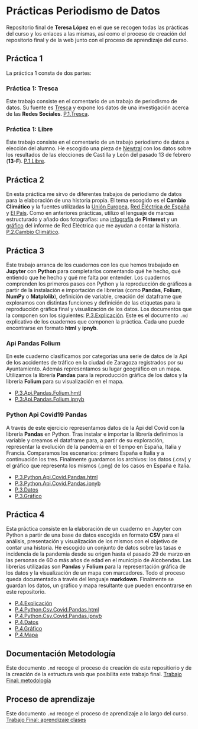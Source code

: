 # Prácticas Periodismo de Datos
Repositorio final de **Teresa López** en el que se recogen todas las prácticas del curso y los enlaces a las mismas, así como el proceso de creación del repositorio final y de la web junto con el proceso de aprendizaje del curso. 

## Práctica 1
La práctica 1 consta de dos partes:

### Práctica 1: Tresca
Este trabajo consiste en el comentario de un trabajo de periodismo de datos. Su fuente es [Tresca](https://trescaproject.eu/2021/10/07/are-social-media-harmful-yes-say-most-europeans-but-its-complicated/) y expone los datos de una investigación acerca de las **Redes Sociales**.
[P.1.Tresca](practica-1-tresca.md).

### Práctica 1: Libre
Este trabajo consiste en el comentario de un trabajo periodismo de datos a elección del alumno. He escogido una pieza de [Newtral](https://www.newtral.es/pp-vox-resultados-elecciones-castilla-leon/20220214/) con los datos sobre los resultados de las elecciones de Castilla y León del pasado 13 de febrero (**13-F**).
[P.1.Libre](practica-1-libre.md).

## Práctica 2
En esta práctica me sirvo de diferentes trabajos de periodismo de datos para la elaboración de una historia propia. El tema escogido es el **Cambio Climático** y la fuentes utilizadas la [Unión Europea](https://op.europa.eu/en/publication-detail/-/publication/b9a25ba4-9ef6-11ea-9d2d-01aa75ed71a1/language-), [Red Eléctrica de España](https://www.ree.es/es/datos/publicaciones/informe-anual-sistema/avance-del-informe-del-sistema-electrico-espanol-2020) y [El País](https://elpais.com/clima-y-medio-ambiente/cambio-climatico/2021-11-07/como-sera-2060-el-mapa-con-nuestros-posibles-futuros-climaticos.html). Como en anteriores prácticas, utilizo el lenguaje de marcas estructurado y añado dos fotografías: una [infografía](https://i.pinimg.com/originals/39/a1/1d/39a11ddcc1817b1fbeffbf2ef7819b5e.jpg) de **Pinterest** y un [gráfico](https://www.energias-renovables.com/ficheroenergias/fotos/agenda/original/c/coberturadelademanda2020.jpg) del informe de Red Eléctrica que me ayudan a contar la historia.
[P.2.Cambio Climático](practica-2.md).

## Práctica 3
Este trabajo arranca de los cuadernos con los que hemos trabajado en **Jupyter** con **Python** para completarlos comentando qué he hecho, qué entiendo que he hecho y qué me falta por entender. Los cuadernos comprenden los primeros pasos con Python y la reproducción de gráficos a partir de la instalación e importación de librerías (como **Pandas**, **Folium**, **NumPy** o **Matplolib**), definición de variable, creación del dataframe que exploramos con distintas funciones y definición de las etiquetas para la reproducción gráfica final y visualización de los datos. Los documentos que la componen son los siguientes:
[P.3.Explicación](practica-3.md).
Este es el documento `.md` explicativo de los cuadernos que componen la práctica. Cada uno puede encontrarse en formato **html** y **ipnyb**.

### Api Pandas Folium 
En este cuaderno clasificamos por categorías una serie de datos de la Api de los accidentes de tráfico en la ciudad de Zaragoza registrados por su Ayuntamiento. Además representamos su lugar geográfico en un mapa. Utilizamos la librería **Pandas** para la reproducción gráfica de los datos y la librería **Folium** para su visualización en el mapa.
- [P.3.Api.Pandas.Folium.hmtl](api-pandas-folium.html)
- [P.3:Api.Pandas.Folium.ipnyb](api-pandas-folium.ipynb)

### Python Api Covid19 Pandas
A través de este ejercicio representamos datos de la Api del Covid con la librería **Pandas** en Python. Tras instalar e importar la librería definimos la variable y creamos el dataframe para, a partir de su exploración, representar la evolución de la pandemia en el tiempo en España, Italia y Francia. Comparamos los escenarios: primero España e Italia y a continuación los tres. Finalmente guardamos los archivos: los datos (.csv) y el gráfico que representa los mismos (.png) de los casos en España e Italia. 
- [P.3.Python.Api.Covid.Pandas.html](python-api-covid19-pandas.html)
- [P.3.Python.Api.Covid.Pandas.ipnyb](python-api-covid19-pandas.ipynb)
- [P.3.Datos](esvsit.csv)
- [P.3.Gráfico](esvsitvsmx.png)

## Práctica 4
Esta práctica consiste en la elaboración de un cuaderno en Jupyter con Python a partir de una base de datos escogida en formato **CSV** para el análisis, presentación y visualización de los mismos con el objetivo de contar una historia. He escogido un conjunto de datos sobre las tasas e incidencia de la pandemia desde su origen hasta el pasado 29 de marzo en las personas de 60 o más años de edad en el municipio de Alcobendas. Las librerías utilizadas son **Pandas** y **Folium** para la representación gráfica de los datos y la visualización de un mapa con marcadores. Todo el proceso queda documentado a través del lenguaje **markdown**. Finalmente se guardan los datos, un gráfico y mapa resultante que pueden encontrarse en este repositorio. 
- [P.4.Explicación](practica-4.md)
- [P.4.Python.Csv.Covid.Pandas.html](python-csv-covid19-pandas-.html)
- [P.4.Python.Csv.Covid.Pandas.ipnyb](python-prueba.ipynb)
- [P.4.Datos](practica-4.csv)
- [P.4.Gráfico](practica-4-grafico.png)
- [P.4.Mapa](practica-4-mapa.html)

## Documentación Metodología
Este documento `.md` recoge el proceso de creación de este repositiorio y de la creación de la estructura web que posibilita este trabajo final.
[Trabajo Final: metodología](metodologia.md)

## Proceso de aprendizaje
Este documento `.md` recoge el proceso de aprendizaje a lo largo del curso.
[Trabajo Final: aprendizaje clases](resumen.md)
